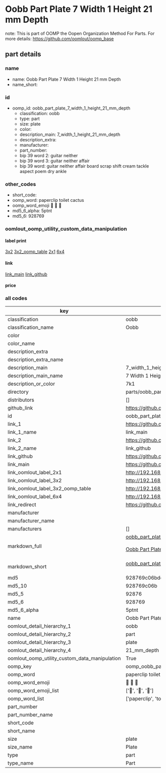 # Oobb Part Plate 7 Width 1 Height 21 mm Depth  

note: This is part of OOMP the Oopen Organization Method For Parts. For more details: https://github.com/oomlout/oomp_base

##  part details
  







### name
* name: Oobb Part Plate 7 Width 1 Height 21 mm Depth
* name_short: 
### id
* oomp_id: oobb_part_plate_7_width_1_height_21_mm_depth
  * classification: oobb
  * type: part
  * size: plate
  * color: 
  * description_main: 7_width_1_height_21_mm_depth
  * description_extra: 
  * manufacturer: 
  * part_number: 
  * bip 39 word 2: guitar neither
  * bip 39 word 3: guitar neither affair
  * bip 39 word: guitar neither affair board scrap shift cream tackle aspect poem dry ankle

### other_codes
* short_code: 
* oomp_word: paperclip toilet cactus
* oomp_word_emoji :paperclip: :toilet: :cactus:
* md5_6_alpha: 5ptnt
* md5_6: 928769






### oomlout_oomp_utility_custom_data_manipulation
#### label print
[3x2](http://192.168.1.245:1112/?label=oomp%205ptnt)
[3x2_oomp_table](http://192.168.1.108:1112/?label=oomp%205ptnt)
[2x1](http://192.168.1.242:1112/?label=oomp%205ptnt)
[6x4](http://192.168.1.55:1112/?label=oomp%205ptnt)    

#### link

[link_main](https://github.com/oomlout/oomlout_oomp_version_1_messy/tree/main/parts/oobb_part_plate_7_width_1_height_21_mm_depth) [link_github](https://github.com/oomlout/oomlout_oomp_version_1_messy/tree/main/parts/oobb_part_plate_7_width_1_height_21_mm_depth)                             

#### price







### all codes 
| key | value |  
| --- | --- |  
| classification | oobb |  
| classification_name | Oobb |  
| color |  |  
| color_name |  |  
| description_extra |  |  
| description_extra_name |  |  
| description_main | 7_width_1_height_21_mm_depth |  
| description_main_name | 7 Width 1 Height 21 mm Depth |  
| description_or_color | 7k1 |  
| directory | parts/oobb_part_plate_7_width_1_height_21_mm_depth |  
| distributors | [] |  
| github_link | https://github.com/oomlout/oomlout_oomp_part_src/tree/main/parts/oobb_part_plate_7_width_1_height_21_mm_depth |  
| id | oobb_part_plate_7_width_1_height_21_mm_depth |  
| link_1 | https://github.com/oomlout/oomlout_oomp_version_1_messy/tree/main/parts/oobb_part_plate_7_width_1_height_21_mm_depth |  
| link_1_name | link_main |  
| link_2 | https://github.com/oomlout/oomlout_oomp_version_1_messy/tree/main/parts/oobb_part_plate_7_width_1_height_21_mm_depth |  
| link_2_name | link_github |  
| link_github | https://github.com/oomlout/oomlout_oomp_version_1_messy/tree/main/parts/oobb_part_plate_7_width_1_height_21_mm_depth |  
| link_main | https://github.com/oomlout/oomlout_oomp_version_1_messy/tree/main/parts/oobb_part_plate_7_width_1_height_21_mm_depth |  
| link_oomlout_label_2x1 | http://192.168.1.242:1112/?label=oomp%205ptnt |  
| link_oomlout_label_3x2 | http://192.168.1.245:1112/?label=oomp%205ptnt |  
| link_oomlout_label_3x2_oomp_table | http://192.168.1.108:1112/?label=oomp%205ptnt |  
| link_oomlout_label_6x4 | http://192.168.1.55:1112/?label=oomp%205ptnt |  
| link_redirect | https://github.com/oomlout/oomlout_oomp_version_1_messy/tree/main/parts/oobb_part_plate_7_width_1_height_21_mm_depth |  
| manufacturer |  |  
| manufacturer_name |  |  
| manufacturers | [] |  
| markdown_full | [oobb_part_plate_7_width_1_height_21_mm_depth](none)<br>[](none)<br>[Oobb Part Plate 7 Width 1 Height 21 Mm Depth](none)<br><br> |  
| markdown_short | [oobb_part_plate_7_width_1_height_21_mm_depth](none)<br><br> |  
| md5 | 928769c06bdd065f1760b18a08a50b3e |  
| md5_10 | 928769c06b |  
| md5_5 | 92876 |  
| md5_6 | 928769 |  
| md5_6_alpha | 5ptnt |  
| name | Oobb Part Plate 7 Width 1 Height 21 mm Depth |  
| oomlout_detail_hierarchy_1 | oobb |  
| oomlout_detail_hierarchy_2 | part |  
| oomlout_detail_hierarchy_3 | plate |  
| oomlout_detail_hierarchy_4 | 21_mm_depth |  
| oomlout_oomp_utility_custom_data_manipulation | True |  
| oomp_key | oomp_oobb_part_plate_7_width_1_height_21_mm_depth |  
| oomp_word | paperclip toilet cactus |  
| oomp_word_emoji | :paperclip: :toilet: :cactus: |  
| oomp_word_emoji_list | [':paperclip:', ':toilet:', ':cactus:'] |  
| oomp_word_list | ['paperclip', 'toilet', 'cactus'] |  
| part_number |  |  
| part_number_name |  |  
| short_code |  |  
| short_name |  |  
| size | plate |  
| size_name | Plate |  
| type | part |  
| type_name | Part |  
